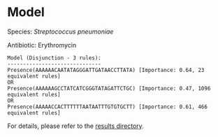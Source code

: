 
# Model

Species: *Streptococcus pneumoniae*

Antibiotic: Erythromycin

```
Model (Disjunction - 3 rules):
------------------------------
Presence(AAAAAACAATATAGGGATTGATAACCTTATA) [Importance: 0.64, 23 equivalent rules]
OR
Presence(AAAAAAGCCTATCATCGGGTATAGATTCTGC) [Importance: 0.47, 1096 equivalent rules]
OR
Presence(AAAAACCACTTTTTTAATAATTTGTGTGCTT) [Importance: 0.61, 466 equivalent rules]

```

For details, please refer to the [results directory](../../../../../results/scm_b/streptococcus%20pneumoniae/erythromycin/repeat_6/).

